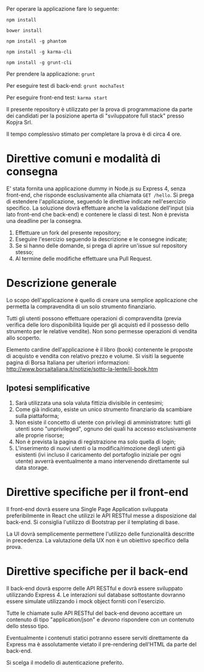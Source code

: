 Per operare la applicazione fare lo seguente:

`npm install`

`bower install`

`npm install -g phantom`

`npm install -g karma-cli`

`npm install -g grunt-cli`

Per prendere la applicazione: `grunt`

Per eseguire test di back-end: `grunt mochaTest`

Per eseguire front-end test: `karma start`


Il presente repository è utilizzato per la prova di programmazione da parte dei candidati per la posizione aperta di "sviluppatore full stack" presso Kopjra Srl.

Il tempo complessivo stimato per completare la prova è di circa 4 ore.

# Direttive comuni e modalità di consegna

E' stata fornita una applicazione dummy in Node.js su Express 4, senza front-end, che risponde esclusivamente alla chiamata `GET /hello`. Si prega di estendere l'applicazione, seguendo le direttive indicate nell'esercizio specifico. La soluzione dovrà effettuare anche la validazione dell'input (sia lato front-end che back-end) e contenere le classi di test. Non è prevista una deadline per la consegna.

1. Effettuare un fork del presente repository;
1. Eseguire l'esercizio seguendo la descrizione e le consegne indicate;
1. Se si hanno delle domande, si prega di aprire un'issue sul repository stesso;
1. Al termine delle modifiche effettuare una Pull Request.

# Descrizione generale

Lo scopo dell'applicazione è quello di creare una semplice applicazione che permetta la compravendita di un solo strumento finanziario.

Tutti gli utenti possono effettuare operazioni di compravendita (previa verifica delle loro disponibilità liquide per gli acquisti ed il possesso dello strumento per le relative vendite). Non sono permesse operazioni di vendita allo scoperto.

Elemento cardine dell'applicazione è il libro (book) contenente le proposte di acquisto e vendita con relativo prezzo e volume. Si visiti la seguente pagina di Borsa Italiana per ulteriori informazioni: http://www.borsaitaliana.it/notizie/sotto-la-lente/il-book.htm

## Ipotesi semplificative

1. Sarà utilizzata una sola valuta fittizia divisibile in centesimi;
1. Come già indicato, esiste un unico strumento finanziario da scambiare sulla piattaforma;
1. Non esiste il concetto di utente con privilegi di amministratore: tutti gli utenti sono "unprivileged", ognuno dei quali ha accesso esclusivamente alle proprie risorse;
1. Non è prevista la pagina di registrazione ma solo quella di login;
1. L'inserimento di nuovi utenti o la modifica/rimozione degli utenti già esistenti (ivi incluso il caricamento del portafoglio iniziale per ogni utente) avverrà eventualmente a mano intervenendo direttamente sul data storage.

# Direttive specifiche per il front-end

Il front-end dovrà essere una Single Page Application sviluppata preferibilmente in React che utilizzi le API RESTful messe a disposizione dal back-end. Si consiglia l'utilizzo di Bootstrap per il templating di base.

La UI dovrà semplicemente permettere l'utilizzo delle funzionalità descritte in precedenza. La valutazione della UX non è un obiettivo specifico della prova.

# Direttive specifiche per il back-end

Il back-end dovrà esporre delle API RESTful e dovrà essere sviluppato utilizzando Express 4. Le interazioni sul database sottostante dovranno essere simulate utilizzando i mock object forniti con l'esercizio.

Tutte le chiamate sulle API RESTful del back-end devono accettare un contenuto di tipo "application/json" e *devono* rispondere con un contenuto dello stesso tipo.

Eventualmente i contenuti statici potranno essere serviti direttamente da Express ma è assolutamente vietato il pre-rendering dell'HTML da parte del back-end.

Si scelga il modello di autenticazione preferito.
